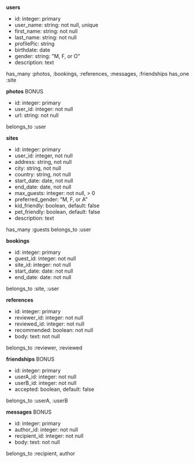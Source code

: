 **users**
  - id: integer: primary
  - user_name: string: not null, unique
  - first_name: string: not null
  - last_name: string: not null
  - profilePic: string
  - birthdate: date
  - gender: string: "M, F, or O"
  - description: text

  has_many :photos, :bookings, :references, :messages, :friendships
  has_one :site

**photos** BONUS
  - id: integer: primary
  - user_id: integer: not null
  - url: string: not null

  belongs_to :user

**sites**
  - id: integer: primary
  - user_id: integer, not null
  - address: string, not null
  - city: string, not null
  - country: string, not null
  - start_date: date, not null
  - end_date: date, not null
  - max_guests: integer: not null, > 0
  - preferred_gender: "M, F, or A"
  - kid_friendly: boolean, default: false
  - pet_friendly: boolean, default: false
  - description: text

  has_many :guests
  belongs_to :user

**bookings**
  - id: integer: primary
  - guest_id: integer: not null
  - site_id: integer: not null
  - start_date: date: not null
  - end_date: date: not null

  belongs_to :site, :user

**references**
  - id: integer: primary
  - reviewer_id: integer: not null
  - reviewed_id: integer: not null
  - recommended: boolean: not null
  - body: text: not null

  belongs_to :reviewer, :reviewed

**friendships** BONUS
  - id: integer: primary
  - userA_id: integer: not null
  - userB_id: integer: not null
  - accepted: boolean, default: false

  belongs_to :userA, :userB

**messages** BONUS
  - id: integer: primary
  - author_id: integer: not null
  - recipient_id: integer: not null
  - body: text: not null

  belongs_to :recipient, author

